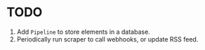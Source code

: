 # TODO

1. Add `Pipeline` to store elements in a database.
2. Periodically run scraper to call webhooks, or update RSS feed.
